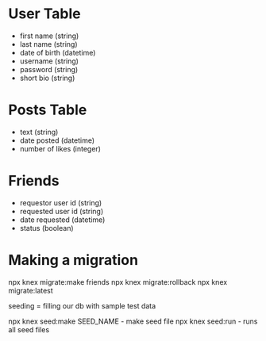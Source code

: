 # User Table
-  first name (string)
- last name (string)
- date of birth (datetime)
- username (string)
- password (string)
- short bio (string)

# Posts Table
- text (string)
- date posted (datetime)
- number of likes (integer)

# Friends
- requestor user id (string)
- requested user id (string)
- date requested (datetime)
- status (boolean)

# Making a migration
npx knex migrate:make friends
npx knex migrate:rollback
npx knex migrate:latest

seeding = filling our db with sample test data

npx knex seed:make SEED_NAME - make seed file
npx knex seed:run - runs all seed files
